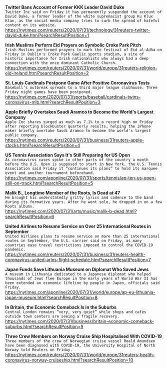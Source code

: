**Twitter Bans Account of Former KKK Leader David Duke**\
`Twitter Inc said on Friday it has permanently suspended the account of David Duke, a former leader of the white supremacist group Ku Klux Klan, as the social media company tries to curb the spread of hateful content on its website.`\
https://nytimes.com/reuters/2020/07/31/technology/31reuters-twitter-david-duke.html?searchResultPosition=1

**Irish Muslims Perform Eid Prayers on Symbolic Croke Park Pitch**\
`Irish Muslims performed prayers to mark the festival of Eid al-Adha on Friday in Dublin's Croke Park Gaelic sports stadium, a site of historic importance for Irish nationalists who always had a deep connection with the once dominant Catholic Church. `\
https://nytimes.com/reuters/2020/07/31/world/europe/31reuters-religion-eid-ireland.html?searchResultPosition=2

**St. Louis Cardinals Postpone Game After Positive Coronavirus Tests**\
`Baseball’s outbreak spreads to a third major league clubhouse. Three Friday night games have been postponed.`\
https://nytimes.com/2020/07/31/sports/baseball/cardinals-twins-coronavirus-mlb.html?searchResultPosition=3

**Apple Briefly Overtakes Saudi Aramco to Become the World's Largest Company**\
`Apple Inc shares surged as much as 7.1% to a record high on Friday after reporting blockbuster quarterly results, helping the iPhone maker briefly overtake Saudi Aramco to become the world's largest public company.`\
https://nytimes.com/reuters/2020/07/31/business/31reuters-apple-stocks.html?searchResultPosition=4

**US Tennis Association Says It's Still Preparing for US Open**\
`As coronavirus cases spike in other parts of the country a month before the U.S. Open is supposed to start in New York, the U.S. Tennis Association said Friday it “continues its plans” to hold its marquee event and another tournament beforehand.`\
https://nytimes.com/aponline/2020/07/31/sports/tennis/ap-ten-us-open-still-on-track.html?searchResultPosition=5

**Malik B., Longtime Member of the Roots, Is Dead at 47**\
`He brought his understatedly gritty lyrics and cadence to the band during its formative years. After he went solo, he dropped in on a few Roots albums.`\
https://nytimes.com/2020/07/31/arts/music/malik-b-dead.html?searchResultPosition=6

**United Airlines to Resume Service on Over 25 International Routes in September**\
`United Airlines plans to resume service on more than 25 international routes in September, the U.S. carrier said on Friday, as many countries ease travel restrictions imposed to control the COVID-19 pandemic. `\
https://nytimes.com/reuters/2020/07/31/business/31reuters-health-coronavirus-united-arlns-flight-schedule.html?searchResultPosition=7

**Japan Funds Save Lithuania Museum on Diplomat Who Saved Jews**\
`A museum in Lithuania dedicated to a Japanese diplomat who helped thousands of Jews flee Europe in the early years of World War II has been extended an economic lifeline by people in Japan, officials said Friday.`\
https://nytimes.com/aponline/2020/07/31/world/europe/ap-eu-lithuania-japan-museum.html?searchResultPosition=8

**In Britain, the Economic Comeback Is in the Suburbs**\
`Central London remains “very, very quiet” while shops and cafes outside town centers are seeing a fragile recovery.`\
https://nytimes.com/2020/07/31/business/britain-economic-comeback-suburbs.html?searchResultPosition=9

**Three Crew Members on Norway Cruise Ship Hospitalised With COVID-19**\
`Three members of the crew of Norwegian cruise vessel Roald Amundsen have been diagnosed with COVID-19, the University Hospital of North Norway told Reuters on Friday.`\
https://nytimes.com/reuters/2020/07/31/world/europe/31reuters-health-coronavirus-norway-cruiseship.html?searchResultPosition=10

